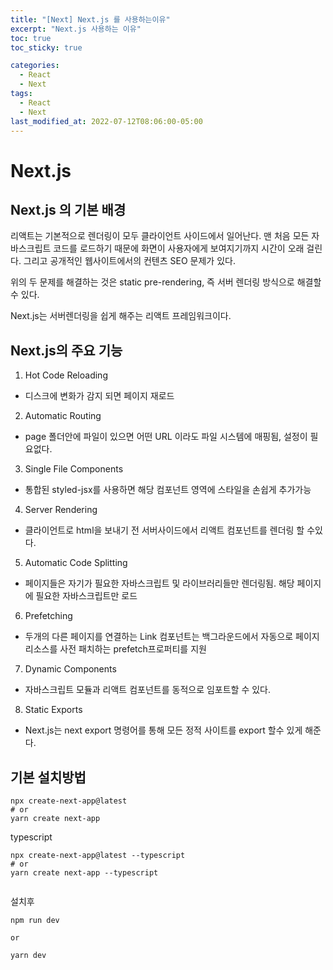 ```yaml
---
title: "[Next] Next.js 를 사용하는이유"
excerpt: "Next.js 사용하는 이유"
toc: true
toc_sticky: true

categories:
  - React
  - Next
tags:
  - React
  - Next
last_modified_at: 2022-07-12T08:06:00-05:00
---
```


# Next.js

## Next.js 의 기본 배경

리액트는 기본적으로 렌더링이 모두 클라이언트 사이드에서 일어난다.
맨 처음 모든 자바스크립트 코드를 로드하기 때문에 화면이 사용자에게 보여지기까지 시간이 오래 걸린다.
그리고 공개적인 웹사이트에서의 컨텐츠 SEO 문제가 있다. 

위의 두 문제를 해결하는 것은 static pre-rendering, 즉 서버 렌더링 방식으로 해결할 수 있다.

Next.js는 서버렌더링을 쉽게 해주는 리액트 프레임워크이다. 

## Next.js의 주요 기능

1. Hot Code Reloading

+ 디스크에 변화가 감지 되면 페이지 재로드

2. Automatic Routing

+ page 폴더안에 파일이 있으면 어떤 URL 이라도 파일 시스템에 매핑됨, 설정이 필요없다.

3. Single File Components 

+ 통합된 styled-jsx를 사용하면 해당 컴포넌트 영역에 스타일을 손쉽게 추가가능

4. Server Rendering

+ 클라이언트로 html을 보내기 전 서버사이드에서 리액트 컴포넌트를 렌더링 할 수있다.

5. Automatic Code Splitting

+ 페이지들은 자기가 필요한 자바스크립트 및 라이브러리들만 렌더링됨. 해당 페이지에 필요한 자바스크립트만 로드

6. Prefetching

+ 두개의 다른 페이지를 연결하는 Link 컴포넌트는 백그라운드에서 자동으로 페이지 리소스를 사전 패치하는 prefetch프로퍼티를 지원

7. Dynamic Components 

+ 자바스크립트 모듈과 리액트 컴포넌트를 동적으로 임포트할 수 있다.

8. Static Exports 

+ Next.js는 next export 명령어를 통해 모든 정적 사이트를 export 할수 있게 해준다.


## 기본 설치방법

```
npx create-next-app@latest
# or
yarn create next-app

```

typescript

```
npx create-next-app@latest --typescript
# or
yarn create next-app --typescript


```


설치후

```
npm run dev 

or 

yarn dev

```
